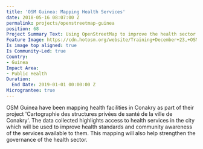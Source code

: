 ```yaml
---
title: 'OSM Guinea: Mapping Health Services'
date: 2018-05-16 08:07:00 Z
permalink: projects/openstreetmap-guinea
position: 68
Project Summary Text: Using OpenStreetMap to improve the health sector in Conakry
Feature Image: https://cdn.hotosm.org/website/Training+December+23,+OSM+Guinea,+Nethope+2017.jpg
Is image top aligned: true
Is Community-Led: true
Country:
- Guinea
Impact Area:
- Public Health
Duration:
  End Date: 2019-01-01 00:00:00 Z
Micrograntee: true
---
```


OSM Guinea have been mapping health facilities in Conakry as part of their project 'Cartographie des structures privées de santé de la ville de Conakry'. The data collected highlights access to health services in the city which will be used to improve health standards and community awareness of the services available to them. This mapping will also help strengthen the governance of the health sector.
